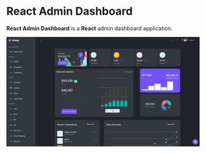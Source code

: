 # React Admin Dashboard

**React Admin Dashboard** is a **React** admin dashboard application.

![React Admin Dashboard](./src/data/dashboard_img.png)